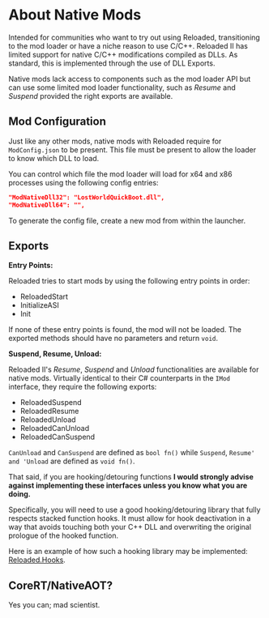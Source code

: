 # About Native Mods

Intended for communities who want to try out using Reloaded, transitioning to the mod loader or have a niche reason to use C/C++. Reloaded II has limited support for native C/C++ modifications compiled as DLLs. As standard, this is implemented through the use of DLL Exports.

Native mods lack access to components such as the mod loader API but can use some limited mod loader functionality, such as *Resume* and *Suspend* provided the right exports are available. 

## Mod Configuration

Just like any other mods, native mods with Reloaded require for `ModConfig.json`  to be present. This file must be present to allow the loader to know which DLL to load.

You can control which file the mod loader will load for x64 and x86 processes using the following config entries: 
```json
"ModNativeDll32": "LostWorldQuickBoot.dll",
"ModNativeDll64": "",
```
To generate the config file, create a new mod from within the launcher.

## Exports

**Entry Points:**

Reloaded tries to start mods by using the following entry points in order:

- ReloadedStart
- InitializeASI
- Init

If none of these entry points is found, the mod will not be loaded.
The exported methods should have no parameters and return `void`.

**Suspend, Resume, Unload:**

Reloaded II's *Resume*, *Suspend* and *Unload* functionalities are available for native mods. 
Virtually identical to their C# counterparts in the `IMod` interface, they require the following exports:

- ReloadedSuspend
- ReloadedResume
- ReloadedUnload
- ReloadedCanUnload
- ReloadedCanSuspend

`CanUnload` and `CanSuspend` are defined as `bool fn()` while `Suspend`, `Resume' and 'Unload` are defined as `void fn()`.

That said, if you are hooking/detouring functions **I would strongly advise against implementing these interfaces unless you know what you are doing.**

Specifically, you will need to use a good hooking/detouring library that fully respects stacked function hooks. It must allow for hook deactivation in a way that avoids touching both your C++ DLL and overwriting the original prologue of the hooked function. 

Here is an example of how such a hooking library may be implemented: [Reloaded.Hooks](https://github.com/Reloaded-Project/Reloaded.Hooks/issues/2).

## CoreRT/NativeAOT?
Yes you can; mad scientist. 
